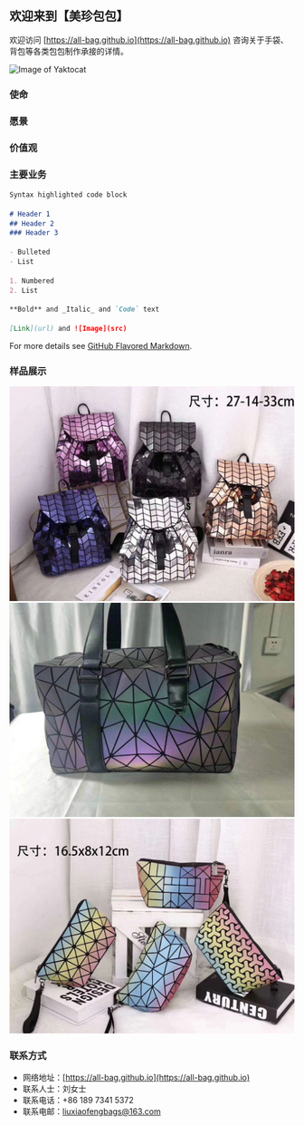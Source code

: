 ## 欢迎来到【美珍包包】

欢迎访问 [https://all-bag.github.io](https://all-bag.github.io) 咨询关于手袋、背包等各类包包制作承接的详情。

![Image of Yaktocat](https://octodex.github.com/images/hula_loop_octodex03.gif)

### 使命
### 愿景
### 价值观

### 主要业务


```markdown
Syntax highlighted code block

# Header 1
## Header 2
### Header 3

- Bulleted
- List

1. Numbered
2. List

**Bold** and _Italic_ and `Code` text

[Link](url) and ![Image](src)
```

For more details see [GitHub Flavored Markdown](https://guides.github.com/features/mastering-markdown/).

### 样品展示

![Image of bag01](https://github.com/all-bag/all-bag.github.io/blob/master/img/handbag01.jpg)
![Image of bag02](https://github.com/all-bag/all-bag.github.io/blob/master/img/handbag02.jpg)
![Image of bag03](https://github.com/all-bag/all-bag.github.io/blob/master/img/handbag03.jpg)

### 联系方式

- 网络地址：[https://all-bag.github.io](https://all-bag.github.io)
- 联系人士：刘女士
- 联系电话：+86 189 7341 5372
- 联系电邮：[liuxiaofengbags@163.com](liuxiaofengbags@163.com)

